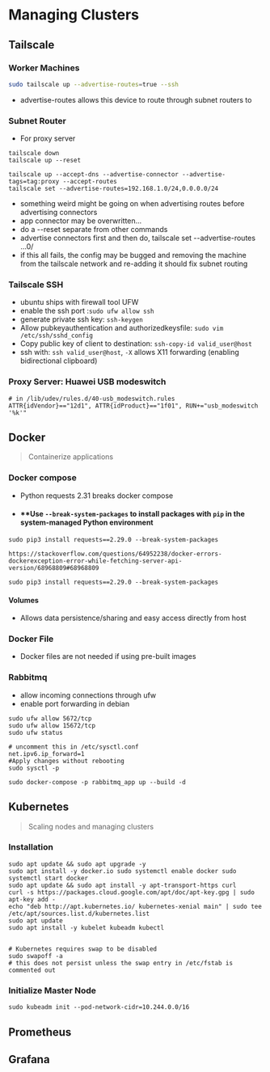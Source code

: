 # Managing Clusters

## Tailscale

### Worker  Machines
```bash
sudo tailscale up --advertise-routes=true --ssh
```
- advertise-routes allows this device to route through subnet routers to 
### Subnet Router
- For proxy server
```shell
tailscale down
tailscale up --reset

tailscale up --accept-dns --advertise-connector --advertise-tags=tag:proxy --accept-routes
tailscale set --advertise-routes=192.168.1.0/24,0.0.0.0/24 
```
- something weird might be going on when advertising routes before advertising connectors
- app connector may be overwritten...
- do a --reset separate from other commands
- advertise connectors first and then do, tailscale set --advertise-routes ...0/
- if this all fails, the config may be bugged and removing the machine from the tailscale network and re-adding it should fix subnet routing 
### Tailscale SSH
- ubuntu ships with firewall tool UFW
- enable the ssh port :`sudo ufw allow ssh`
- generate private ssh key:  `ssh-keygen`
- Allow pubkeyauthentication and authorizedkeysfile: `sudo vim /etc/ssh/sshd_config`
- Copy public key of client to destination: `ssh-copy-id valid_user@host`
- ssh with: `ssh valid_user@host`, `-X` allows X11 forwarding (enabling bidirectional clipboard)
### Proxy Server: Huawei USB modeswitch
```shell
# in /lib/udev/rules.d/40-usb_modeswitch.rules
ATTR{idVendor}=="12d1", ATTR{idProduct}=="1f01", RUN+="usb_modeswitch '%k'"

```

## Docker
> Containerize applications

### Docker compose
- Python requests 2.31 breaks docker compose
- #### **Use `--break-system-packages` to install packages with `pip` in the system-managed Python environment
```shell
sudo pip3 install requests==2.29.0 --break-system-packages

https://stackoverflow.com/questions/64952238/docker-errors-dockerexception-error-while-fetching-server-api-version/68968809#68968809

sudo pip3 install requests==2.29.0 --break-system-packages

```

#### Volumes
- Allows data persistence/sharing and easy access directly from host
### Docker File
- Docker files are not needed if using pre-built images


### Rabbitmq
- allow incoming connections through ufw
- enable port forwarding in debian
```shell
sudo ufw allow 5672/tcp
sudo ufw allow 15672/tcp
sudo ufw status

# uncomment this in /etc/sysctl.conf
net.ipv6.ip_forward=1
#Apply changes without rebooting
sudo sysctl -p 
```

```shell
sudo docker-compose -p rabbitmq_app up --build -d
```
## Kubernetes
> Scaling nodes and managing clusters

### Installation
```shell
sudo apt update && sudo apt upgrade -y
sudo apt install -y docker.io sudo systemctl enable docker sudo systemctl start docker
sudo apt update && sudo apt install -y apt-transport-https curl
curl -s https://packages.cloud.google.com/apt/doc/apt-key.gpg | sudo apt-key add -
echo "deb http://apt.kubernetes.io/ kubernetes-xenial main" | sudo tee /etc/apt/sources.list.d/kubernetes.list
sudo apt update
sudo apt install -y kubelet kubeadm kubectl


# Kubernetes requires swap to be disabled 
sudo swapoff -a
# this does not persist unless the swap entry in /etc/fstab is commented out
```

### Initialize Master Node
```shell
sudo kubeadm init --pod-network-cidr=10.244.0.0/16
```

## Prometheus


## Grafana

